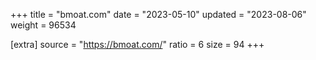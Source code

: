 +++
title = "bmoat.com"
date = "2023-05-10"
updated = "2023-08-06"
weight = 96534

[extra]
source = "https://bmoat.com/"
ratio = 6
size = 94
+++
